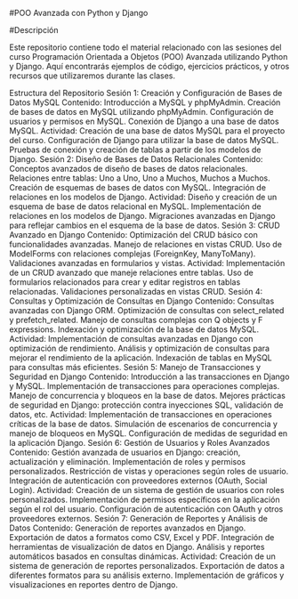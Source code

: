 #POO Avanzada con Python y Django

#Descripción

Este repositorio contiene todo el material relacionado con las sesiones del curso Programación Orientada a Objetos (POO) Avanzada utilizando Python y Django. Aquí encontrarás ejemplos de código, ejercicios prácticos, y otros recursos que utilizaremos durante las clases.

Estructura del Repositorio
Sesión 1: Creación y Configuración de Bases de Datos MySQL
Contenido:
Introducción a MySQL y phpMyAdmin.
Creación de bases de datos en MySQL utilizando phpMyAdmin.
Configuración de usuarios y permisos en MySQL.
Conexión de Django a una base de datos MySQL.
Actividad:
Creación de una base de datos MySQL para el proyecto del curso.
Configuración de Django para utilizar la base de datos MySQL.
Pruebas de conexión y creación de tablas a partir de los modelos de Django.
Sesión 2: Diseño de Bases de Datos Relacionales
Contenido:
Conceptos avanzados de diseño de bases de datos relacionales.
Relaciones entre tablas: Uno a Uno, Uno a Muchos, Muchos a Muchos.
Creación de esquemas de bases de datos con MySQL.
Integración de relaciones en los modelos de Django.
Actividad:
Diseño y creación de un esquema de base de datos relacional en MySQL.
Implementación de relaciones en los modelos de Django.
Migraciones avanzadas en Django para reflejar cambios en el esquema de la base de datos.
Sesión 3: CRUD Avanzado en Django
Contenido:
Optimización del CRUD básico con funcionalidades avanzadas.
Manejo de relaciones en vistas CRUD.
Uso de ModelForms con relaciones complejas (ForeignKey, ManyToMany).
Validaciones avanzadas en formularios y vistas.
Actividad:
Implementación de un CRUD avanzado que maneje relaciones entre tablas.
Uso de formularios relacionados para crear y editar registros en tablas relacionadas.
Validaciones personalizadas en vistas CRUD.
Sesión 4: Consultas y Optimización de Consultas en Django
Contenido:
Consultas avanzadas con Django ORM.
Optimización de consultas con select_related y prefetch_related.
Manejo de consultas complejas con Q objects y F expressions.
Indexación y optimización de la base de datos MySQL.
Actividad:
Implementación de consultas avanzadas en Django con optimización de rendimiento.
Análisis y optimización de consultas para mejorar el rendimiento de la aplicación.
Indexación de tablas en MySQL para consultas más eficientes.
Sesión 5: Manejo de Transacciones y Seguridad en Django
Contenido:
Introducción a las transacciones en Django y MySQL.
Implementación de transacciones para operaciones complejas.
Manejo de concurrencia y bloqueos en la base de datos.
Mejores prácticas de seguridad en Django: protección contra inyecciones SQL, validación de datos, etc.
Actividad:
Implementación de transacciones en operaciones críticas de la base de datos.
Simulación de escenarios de concurrencia y manejo de bloqueos en MySQL.
Configuración de medidas de seguridad en la aplicación Django.
Sesión 6: Gestión de Usuarios y Roles Avanzados
Contenido:
Gestión avanzada de usuarios en Django: creación, actualización y eliminación.
Implementación de roles y permisos personalizados.
Restricción de vistas y operaciones según roles de usuario.
Integración de autenticación con proveedores externos (OAuth, Social Login).
Actividad:
Creación de un sistema de gestión de usuarios con roles personalizados.
Implementación de permisos específicos en la aplicación según el rol del usuario.
Configuración de autenticación con OAuth y otros proveedores externos.
Sesión 7: Generación de Reportes y Análisis de Datos
Contenido:
Generación de reportes avanzados en Django.
Exportación de datos a formatos como CSV, Excel y PDF.
Integración de herramientas de visualización de datos en Django.
Análisis y reportes automáticos basados en consultas dinámicas.
Actividad:
Creación de un sistema de generación de reportes personalizados.
Exportación de datos a diferentes formatos para su análisis externo.
Implementación de gráficos y visualizaciones en reportes dentro de Django.
